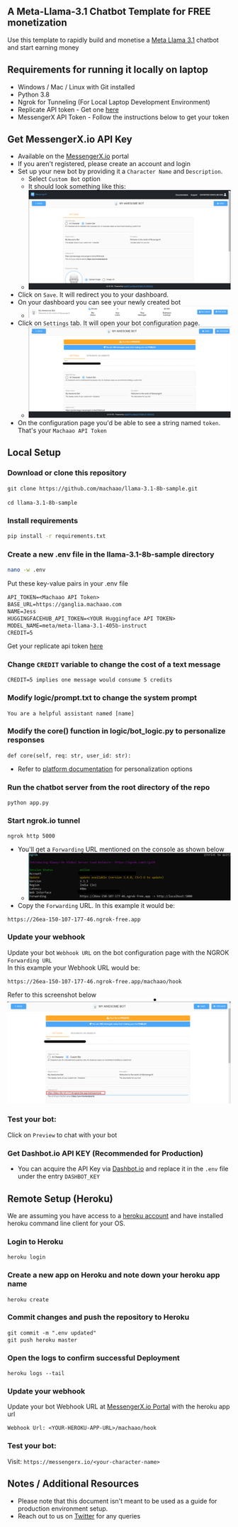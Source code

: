 ## A Meta-Llama-3.1 Chatbot Template for FREE monetization ##
Use this template to rapidly build and monetise a [Meta Llama 3.1](https://huggingface.co/meta-llama) chatbot and start earning money

## Requirements for running it locally on laptop ##
* Windows / Mac / Linux with Git installed
* Python 3.8
* Ngrok for Tunneling (For Local Laptop Development Environment)
* Replicate API token - Get one [here](https://replicate.com/meta/meta-llama-3-8b-instruct/api)
* MessengerX API Token - Follow the instructions below to get your token

## Get MessengerX.io API Key ##
* Available on the [MessengerX.io](https://portal.messengerx.io/index#!/dashboard) portal
* If you aren't registered, please create an account and login
* Set up your new bot by providing it a `Character Name` and `Description`. 
  * Select `Custom Bot` option
  * It should look something like this:
  * ![figure](https://github.com/machaao/machaao-py/raw/master/images/bot_setup.png?raw=true)
* Click on `Save`. It will redirect you to your dashboard.
* On your dashboard you can see your newly created bot
  * ![figure](https://github.com/machaao/machaao-py/raw/master/images/new_bot.png?raw=true)
* Click on `Settings` tab. It will open your bot configuration page.
  * ![figure](https://github.com/machaao/machaao-py/raw/master/images/bot_config.png?raw=true)
* On the configuration page you'd be able to see a string named `token`. That's your `Machaao API Token`

## Local Setup ##
### Download or clone this repository ###
```
git clone https://github.com/machaao/llama-3.1-8b-sample.git

cd llama-3.1-8b-sample
```

### Install requirements ###
```bash
pip install -r requirements.txt
```

### Create a new .env file in the llama-3.1-8b-sample directory ###
```bash
nano -w .env
```
Put these key-value pairs in your .env file
```
API_TOKEN=<Machaao API Token>
BASE_URL=https://ganglia.machaao.com
NAME=Jess
HUGGINGFACEHUB_API_TOKEN=<YOUR Huggingface API TOKEN> 
MODEL_NAME=meta/meta-llama-3.1-405b-instruct
CREDIT=5
```

Get your replicate api token [here](https://replicate.com/meta/meta-llama-3-8b-instruct/api)

### Change ```CREDIT``` variable to change the cost of a text message ###
```
CREDIT=5 implies one message would consume 5 credits
```

### Modify logic/prompt.txt to change the system prompt ###
```
You are a helpful assistant named [name]
```


### Modify the core() function in logic/bot_logic.py to personalize responses ###
```
def core(self, req: str, user_id: str):
```
* Refer to [platform documentation](https://messengerx.rtfd.io) for personalization options

### Run the chatbot server from the root directory of the repo ###
```
python app.py
```

### Start ngrok.io tunnel ###
```
ngrok http 5000
```
* You'll get a `Forwarding` URL mentioned on the console as shown below
  * ![figure](https://github.com/machaao/machaao-py/raw/master/images/ngrok_console.png?raw=true)
* Copy the `Forwarding` URL. In this example it would be:
```
https://26ea-150-107-177-46.ngrok-free.app
```

### Update your webhook ###
Update your bot `Webhook URL` on the bot configuration page with the NGROK `Forwarding URL`<br/>
In this example your Webhook URL would be:
```
https://26ea-150-107-177-46.ngrok-free.app/machaao/hook
```
Refer to this screenshot below
![figure](https://github.com/machaao/machaao-py/raw/master/images/update_hook.png?raw=true)

### Test your bot:
Click on `Preview` to chat with your bot

  
### Get Dashbot.io API KEY (Recommended for Production) ###
* You can acquire the API Key via [Dashbot.io](https://dashbot.io) and replace it in the ```.env``` file under the entry
```DASHBOT_KEY```

## Remote Setup (Heroku) ##

We are assuming you have access to a [heroku account](https://heroku.com)
and have installed heroku command line client for your OS.

### Login to Heroku ###
```
heroku login
```

### Create a new app on Heroku and note down your heroku app name
```
heroku create
```

### Commit changes and push the repository to Heroku ###
```
git commit -m ".env updated"
git push heroku master
```

### Open the logs to confirm successful Deployment ###
```
heroku logs --tail
```

### Update your webhook ###
Update your bot Webhook URL at [MessengerX.io Portal](https://portal.messengerx.io) with the heroku app url
```
Webhook Url: <YOUR-HEROKU-APP-URL>/machaao/hook
```

### Test your bot:
Visit: ```https://messengerx.io/<your-character-name>```

## Notes / Additional Resources ##
* Please note that this document isn't meant to be used as a guide for production environment setup.
* Reach out to us on [Twitter](https://twitter.com/messengerxio) for any queries
